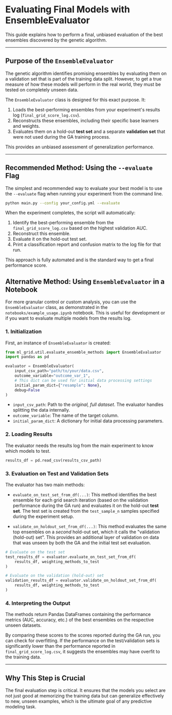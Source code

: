 # Evaluating Final Models with EnsembleEvaluator

This guide explains how to perform a final, unbiased evaluation of the best ensembles discovered by the genetic algorithm.

---

## Purpose of the `EnsembleEvaluator`

The genetic algorithm identifies promising ensembles by evaluating them on a validation set that is part of the training data split. However, to get a true measure of how these models will perform in the real world, they must be tested on completely unseen data.

The `EnsembleEvaluator` class is designed for this exact purpose. It:

1.  Loads the best-performing ensembles from your experiment's results log (`final_grid_score_log.csv`).
2.  Reconstructs these ensembles, including their specific base learners and weights.
3.  Evaluates them on a hold-out **test set** and a separate **validation set** that were not used during the GA training process.

This provides an unbiased assessment of generalization performance.

---

## Recommended Method: Using the `--evaluate` Flag

The simplest and recommended way to evaluate your best model is to use the `--evaluate` flag when running your experiment from the command line.

```bash
python main.py --config your_config.yml --evaluate
```

When the experiment completes, the script will automatically:
1.  Identify the best-performing ensemble from the `final_grid_score_log.csv` based on the highest validation AUC.
2.  Reconstruct this ensemble.
3.  Evaluate it on the hold-out test set.
4.  Print a classification report and confusion matrix to the log file for that run.

This approach is fully automated and is the standard way to get a final performance score.

## Alternative Method: Using `EnsembleEvaluator` in a Notebook

For more granular control or custom analysis, you can use the `EnsembleEvaluator` class, as demonstrated in the `notebooks/example_usage.ipynb` notebook. This is useful for development or if you want to evaluate multiple models from the results log.

### 1. Initialization

First, an instance of `EnsembleEvaluator` is created:

```python
from ml_grid.util.evaluate_ensemble_methods import EnsembleEvaluator
import pandas as pd

evaluator = EnsembleEvaluator(
    input_csv_path="path/to/your/data.csv",
    outcome_variable="outcome_var_1",
    # This dict can be used for initial data processing settings
    initial_param_dict={"resample": None}, 
    debug=False
)
```

-   `input_csv_path`: Path to the *original, full dataset*. The evaluator handles splitting the data internally.
-   `outcome_variable`: The name of the target column.
-   `initial_param_dict`: A dictionary for initial data processing parameters.

### 2. Loading Results

The evaluator needs the results log from the main experiment to know which models to test.

```python
results_df = pd.read_csv(results_csv_path)
```

### 3. Evaluation on Test and Validation Sets

The evaluator has two main methods:

-   `evaluate_on_test_set_from_df(...)`: This method identifies the best ensemble for each grid search iteration (based on the validation performance during the GA run) and evaluates it on the hold-out **test set**. The test set is created from the `test_sample_n` samples specified during the experiment setup.

-   `validate_on_holdout_set_from_df(...)`: This method evaluates the same top ensembles on a *second* hold-out set, which it calls the "validation (hold-out) set". This provides an additional layer of validation on data that was unseen by both the GA and the initial test set evaluation.

```python
# Evaluate on the test set
test_results_df = evaluator.evaluate_on_test_set_from_df(
    results_df, weighting_methods_to_test
)

# Evaluate on the validation (hold-out) set
validation_results_df = evaluator.validate_on_holdout_set_from_df(
    results_df, weighting_methods_to_test
)
```

### 4. Interpreting the Output

The methods return Pandas DataFrames containing the performance metrics (AUC, accuracy, etc.) of the best ensembles on the respective unseen datasets.

By comparing these scores to the scores reported during the GA run, you can check for overfitting. If the performance on the test/validation sets is significantly lower than the performance reported in `final_grid_score_log.csv`, it suggests the ensembles may have overfit to the training data.

---

## Why This Step is Crucial

The final evaluation step is critical. It ensures that the models you select are not just good at memorizing the training data but can generalize effectively to new, unseen examples, which is the ultimate goal of any predictive modeling task.